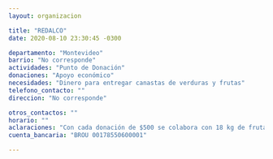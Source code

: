 ```yaml
---
layout: organizacion

title: "REDALCO"
date: 2020-08-10 23:30:45 -0300

departamento: "Montevideo"
barrio: "No corresponde"
actividades: "Punto de Donación"
donaciones: "Apoyo económico"
necesidades: "Dinero para entregar canastas de verduras y frutas"
telefono_contacto: ""
direccion: "No corresponde"

otros_contactos: ""
horario: ""
aclaraciones: "Con cada donación de $500 se colabora con 18 kg de frutas y verduras aportando 50 platos sanos y nutritivos para llevar a aquellas familias que en este contexto de emergencia necesitan."
cuenta_bancaria: "BROU 00178550600001"

---
```


